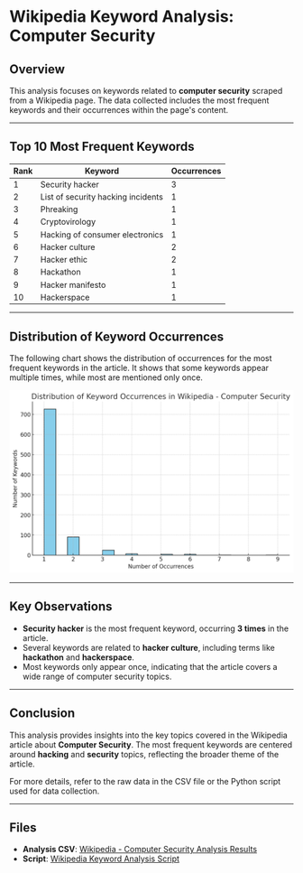 # Wikipedia Keyword Analysis: Computer Security

## Overview
This analysis focuses on keywords related to **computer security** scraped from a Wikipedia page. The data collected includes the most frequent keywords and their occurrences within the page's content.

---

## Top 10 Most Frequent Keywords

| Rank | Keyword                           | Occurrences |
|------|-----------------------------------|-------------|
| 1    | Security hacker                   | 3           |
| 2    | List of security hacking incidents| 1           |
| 3    | Phreaking                          | 1           |
| 4    | Cryptovirology                    | 1           |
| 5    | Hacking of consumer electronics   | 1           |
| 6    | Hacker culture                    | 2           |
| 7    | Hacker ethic                      | 2           |
| 8    | Hackathon                          | 1           |
| 9    | Hacker manifesto                  | 1           |
| 10   | Hackerspace                       | 1           |

---

## Distribution of Keyword Occurrences
The following chart shows the distribution of occurrences for the most frequent keywords in the article. It shows that some keywords appear multiple times, while most are mentioned only once.

![Keyword Occurrences Distribution](images/wikipedia.png)


---

## Key Observations
- **Security hacker** is the most frequent keyword, occurring **3 times** in the article.
- Several keywords are related to **hacker culture**, including terms like **hackathon** and **hackerspace**.
- Most keywords only appear once, indicating that the article covers a wide range of computer security topics.

---

## Conclusion
This analysis provides insights into the key topics covered in the Wikipedia article about **Computer Security**. The most frequent keywords are centered around **hacking** and **security** topics, reflecting the broader theme of the article.

For more details, refer to the raw data in the CSV file or the Python script used for data collection.

---

## Files
- **Analysis CSV**: [Wikipedia - Computer Security Analysis Results](path-to-your-csv-file.csv)
- **Script**: [Wikipedia Keyword Analysis Script](link-to-your-script-file)
